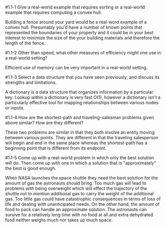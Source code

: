#1.1-1
Give a real-world example that requires sorting or a real-world example that requires computing a convex hull.

Building a fence around your yard would be a real-word example of a convex hull. Presumably you'd have a number of known points that represented the boundaries of your property and it could be in your best interest to minimize the size of the your building materials and therefore the length of the fence.

#1.1-2
Other than speed, what other measures of efficiency might one use in a real-world setting?

Efficient use of memory can be very important in a real-world setting. 

#1.1-3
Select a data structure that you have seen previously, and discuss its strengths and limitations.

A dictionary is a data structure that organizes information by a particular key. Lookup within a dictionary is very fast O(1), however a dictionary isn't a particularly effective tool for mapping relationships between various nodes or inputs. 

#1.1-4
How are the shortest-path and traveling-salesman problems given above similar? How are they different?

These two problems are similar in that they both involve an entity moving between various points. They are different in that the traveling salesperson will begin and end in the same place whereas the shortest-path has a beginning point that is different from its endpoint.

#1.1-5
Come up with a real-world problem in which only the best solution will do. Then come up with one in which a solution that is "approximately" the best is good enough.

When NASA launches the space shuttle they need the best solution for the amount of gas the astronauts should bring. Too much gas will lead to problems with being overweight which will effect the trajectory of the shuttle not to mention additional gas to carry the weight of the additional gas. Too little gas could have catastrophic consequences in terms of loss of life and dealing with unanticipated needs. On the other hand, the amount of food to pack can handle an approximate solution. The astronauts can survive for a relatively long time with no food at all and extra dehydrated food neither weighs much nor takes up much space. 
